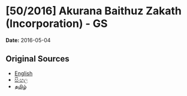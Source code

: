 # [50/2016] Akurana Baithuz  Zakath (Incorporation) - GS

**Date:** 2016-05-04

## Original Sources

- [English](https://documents.gov.lk/view/bills/2016/5/50-2016_E.pdf)
- [සිංහල](https://documents.gov.lk/view/bills/2016/5/50-2016_S.pdf)
- [தமிழ்](https://documents.gov.lk/view/bills/2016/5/50-2016_T.pdf)
